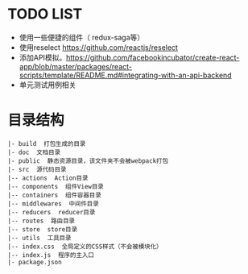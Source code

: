 
# TODO LIST
- 使用一些便捷的组件（ redux-saga等）
- 使用reselect https://github.com/reactjs/reselect
- 添加API模拟。https://github.com/facebookincubator/create-react-app/blob/master/packages/react-scripts/template/README.md#integrating-with-an-api-backend
- 单元测试用例相关

# 目录结构

```
|- build  打包生成的目录
|- doc  文档目录
|- public  静态资源目录，该文件夹不会被webpack打包
|- src  源代码目录
|-- actions  Action目录
|-- components  组件View目录
|-- containers  组件容器目录
|-- middlewares  中间件目录
|-- reducers  reducer目录
|-- routes  路由目录
|-- store  store目录
|-- utils  工具目录
|-- index.css  全局定义的CSS样式（不会被模块化）
|-- index.js  程序的主入口
|- package.json
```


